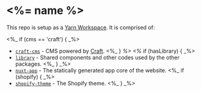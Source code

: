 # <%= name %>

This repo is setup as a [Yarn Workspace](https://classic.yarnpkg.com/en/docs/workspaces/).  It is comprised of:

<%_ if (cms == 'craft') { _%>
- [`craft-cms`](./craft-cms) - CMS powered by [Craft](https://craftcms.com/).
<%_ } _%>
<%_ if (hasLibrary) { _%>
- [`library`](./library) - Shared components and other codes used by the other packages.
<%_ } _%>
- [`nuxt-app`](./nuxt-app) - The statically generated app core of the website.
<%_ if (shopify) { _%>
- [`shopify-theme`](./shopify-theme) - The Shopify theme.
<%_ } _%>
